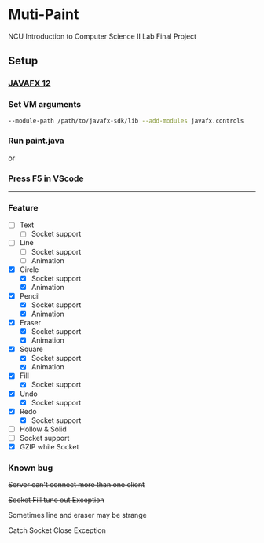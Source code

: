 # Muti-Paint

NCU Introduction to Computer Science Ⅱ Lab Final Project

## Setup

### [JAVAFX 12](https://openjfx.io/)

### Set VM arguments

```bash
--module-path /path/to/javafx-sdk/lib --add-modules javafx.controls
```

### Run paint.java

or

### Press F5 in VScode

---

### Feature

- [ ] Text
  - [ ] Socket support
- [ ] Line
  - [ ] Socket support
  - [ ] Animation
- [x] Circle
  - [x] Socket support
  - [x] Animation
- [x] Pencil
  - [x] Socket support
  - [x] Animation
- [x] Eraser
  - [x] Socket support
  - [x] Animation
- [x] Square
  - [x] Socket support
  - [x] Animation
- [x] Fill
  - [x] Socket support
- [x] Undo
  - [x] Socket support
- [x] Redo
  - [x] Socket support
- [ ]  Hollow & Solid
  - [ ] Socket support
- [X] GZIP while Socket

### Known bug

~~Server can't connect more than one client~~

~~Socket Fill tune out Exception~~

Sometimes line and eraser may be strange

Catch Socket Close Exception
